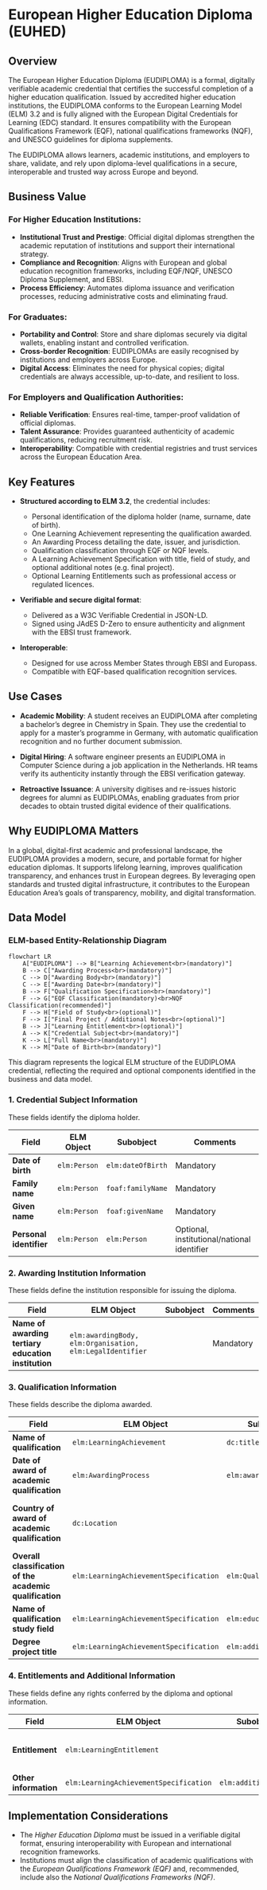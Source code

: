 # European Higher Education Diploma (EUHED)

## Overview

The European Higher Education Diploma (EUDIPLOMA) is a formal, digitally verifiable academic credential that certifies the successful completion of a higher education qualification. Issued by accredited higher education institutions, the EUDIPLOMA conforms to the European Learning Model (ELM) 3.2 and is fully aligned with the European Digital Credentials for Learning (EDC) standard. It ensures compatibility with the European Qualifications Framework (EQF), national qualifications frameworks (NQF), and UNESCO guidelines for diploma supplements.

The EUDIPLOMA allows learners, academic institutions, and employers to share, validate, and rely upon diploma-level qualifications in a secure, interoperable and trusted way across Europe and beyond.

## Business Value

### For Higher Education Institutions:

* **Institutional Trust and Prestige**: Official digital diplomas strengthen the academic reputation of institutions and support their international strategy.
* **Compliance and Recognition**: Aligns with European and global education recognition frameworks, including EQF/NQF, UNESCO Diploma Supplement, and EBSI.
* **Process Efficiency**: Automates diploma issuance and verification processes, reducing administrative costs and eliminating fraud.

### For Graduates:

* **Portability and Control**: Store and share diplomas securely via digital wallets, enabling instant and controlled verification.
* **Cross-border Recognition**: EUDIPLOMAs are easily recognised by institutions and employers across Europe.
* **Digital Access**: Eliminates the need for physical copies; digital credentials are always accessible, up-to-date, and resilient to loss.

### For Employers and Qualification Authorities:

* **Reliable Verification**: Ensures real-time, tamper-proof validation of official diplomas.
* **Talent Assurance**: Provides guaranteed authenticity of academic qualifications, reducing recruitment risk.
* **Interoperability**: Compatible with credential registries and trust services across the European Education Area.

## Key Features

* **Structured according to ELM 3.2**, the credential includes:

  * Personal identification of the diploma holder (name, surname, date of birth).
  * One Learning Achievement representing the qualification awarded.
  * An Awarding Process detailing the date, issuer, and jurisdiction.
  * Qualification classification through EQF or NQF levels.
  * A Learning Achievement Specification with title, field of study, and optional additional notes (e.g. final project).
  * Optional Learning Entitlements such as professional access or regulated licences.

* **Verifiable and secure digital format**:

  * Delivered as a W3C Verifiable Credential in JSON-LD.
  * Signed using JAdES D-Zero to ensure authenticity and alignment with the EBSI trust framework.

* **Interoperable**:

  * Designed for use across Member States through EBSI and Europass.
  * Compatible with EQF-based qualification recognition services.

## Use Cases

* **Academic Mobility**:
  A student receives an EUDIPLOMA after completing a bachelor’s degree in Chemistry in Spain. They use the credential to apply for a master’s programme in Germany, with automatic qualification recognition and no further document submission.

* **Digital Hiring**:
  A software engineer presents an EUDIPLOMA in Computer Science during a job application in the Netherlands. HR teams verify its authenticity instantly through the EBSI verification gateway.

* **Retroactive Issuance**:
  A university digitises and re-issues historic degrees for alumni as EUDIPLOMAs, enabling graduates from prior decades to obtain trusted digital evidence of their qualifications.

## Why EUDIPLOMA Matters

In a global, digital-first academic and professional landscape, the EUDIPLOMA provides a modern, secure, and portable format for higher education diplomas. It supports lifelong learning, improves qualification transparency, and enhances trust in European degrees. By leveraging open standards and trusted digital infrastructure, it contributes to the European Education Area’s goals of transparency, mobility, and digital transformation.



## **Data Model**

### ELM-based Entity-Relationship Diagram

```mermaid
flowchart LR
    A["EUDIPLOMA"] --> B["Learning Achievement<br>(mandatory)"]
    B --> C["Awarding Process<br>(mandatory)"]
    C --> D["Awarding Body<br>(mandatory)"]
    C --> E["Awarding Date<br>(mandatory)"]
    B --> F["Qualification Specification<br>(mandatory)"]
    F --> G["EQF Classification(mandatory)<br>NQF Classification(recommended)"]
    F --> H["Field of Study<br>(optional)"]
    F --> I["Final Project / Additional Notes<br>(optional)"]
    B --> J["Learning Entitlement<br>(optional)"]
    A --> K["Credential Subject<br>(mandatory)"]
    K --> L["Full Name<br>(mandatory)"]
    K --> M["Date of Birth<br>(mandatory)"]
```

This diagram represents the logical ELM structure of the EUDIPLOMA credential, reflecting the required and optional components identified in the business and data model.



### **1. Credential Subject Information**
These fields identify the diploma holder.

| **Field**               | **ELM Object** | **Subobject**          | **Comments** |
|-------------------------|---------------|------------------------|-------------|
| **Date of birth**       | `elm:Person`  | `elm:dateOfBirth`      | Mandatory |
| **Family name**         | `elm:Person`  | `foaf:familyName`      | Mandatory |
| **Given name**         | `elm:Person`  | `foaf:givenName`      | Mandatory |
| **Personal identifier** | `elm:Person`  | `elm:Person`          | Optional, institutional/national identifier |


### **2. Awarding Institution Information**
These fields define the institution responsible for issuing the diploma.

| **Field**                                        | **ELM Object**                                   | **Subobject** | **Comments** |
|--------------------------------------------------|-------------------------------------------------|-------------|-------------|
| **Name of awarding tertiary education institution** | `elm:awardingBody, elm:Organisation, elm:LegalIdentifier` |  | Mandatory |



### **3. Qualification Information**
These fields describe the diploma awarded.

| **Field**                                       | **ELM Object**                         | **Subobject**       | **Comments** |
|-------------------------------------------------|----------------------------------------|-------------------|-------------|
| **Name of qualification**                       | `elm:LearningAchievement`             | `dc:title`        | Mandatory |
| **Date of award of academic qualification**     | `elm:AwardingProcess`                 | `elm:awardingDate`| Mandatory |
| **Country of award of academic qualification**  | `dc:Location`                         |                   | Optional, defined according to EC/Europass/UNESCO guidelines for Diploma Supplement |
| **Overall classification of the academic qualification** | `elm:LearningAchievementSpecification` | `elm:Qualification` | Mandatory, aligned with EQF/NQF |
| **Name of qualification study field**           | `elm:LearningAchievementSpecification` | `elm:educationSubject` | Optional |
| **Degree project title**                        | `elm:LearningAchievementSpecification` | `elm:additionalNote` | Optional |



### **4. Entitlements and Additional Information**
These fields define any rights conferred by the diploma and optional information.

| **Field**             | **ELM Object**               | **Subobject**         | **Comments** |
|-----------------------|----------------------------|----------------------|-------------|
| **Entitlement**       | `elm:LearningEntitlement`  |                      | Optional (e.g., nursing qualification) |
| **Other information** | `elm:LearningAchievementSpecification` | `elm:additionalNote` | Optional |



## **Implementation Considerations**
- The *Higher Education Diploma* must be issued in a verifiable digital format, ensuring interoperability with European and international recognition frameworks.
- Institutions must align the classification of academic qualifications with the *European Qualifications Framework (EQF)* and, recommended, include also the *National Qualifications Frameworks (NQF)*.


